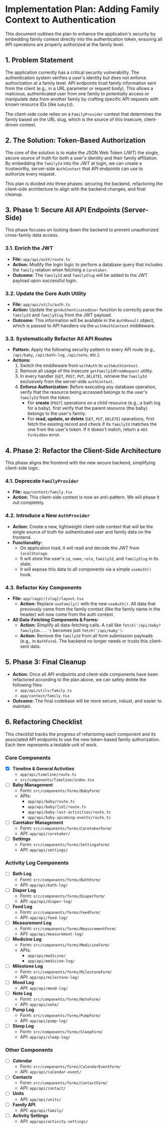 # Implementation Plan: Adding Family Context to Authentication

This document outlines the plan to enhance the application's security by embedding family context directly into the authentication token, ensuring all API operations are properly authorized at the family level.

## 1. Problem Statement

The application currently has a critical security vulnerability. The authentication system verifies a user's identity but does not enforce authorization at a family level. API endpoints trust family information sent from the client (e.g., in a URL parameter or request body). This allows a malicious, authenticated user from one family to potentially access or manipulate data from another family by crafting specific API requests with known resource IDs (like `babyId`).

The client-side code relies on a `FamilyProvider` context that determines the family based on the URL slug, which is the source of this insecure, client-driven context.

## 2. The Solution: Token-Based Authorization

The core of the solution is to make the JSON Web Token (JWT) the single, secure source of truth for both a user's identity and their family affiliation. By embedding the `familyId` into the JWT at login, we can create a trustworthy, server-side `AuthContext` that API endpoints can use to authorize every request.

This plan is divided into three phases: securing the backend, refactoring the client-side architecture to align with the backend changes, and final cleanup.

## 3. Phase 1: Secure All API Endpoints (Server-Side)

This phase focuses on locking down the backend to prevent unauthorized cross-family data access.

### 3.1. Enrich the JWT
-   **File:** `app/api/auth/route.ts`
-   **Action:** Modify the login logic to perform a database query that includes the `family` relation when fetching a `Caretaker`.
-   **Outcome:** The `familyId` and `familySlug` will be added to the JWT payload upon successful login.

### 3.2. Update the Core Auth Utility
-   **File:** `app/api/utils/auth.ts`
-   **Action:** Update the `getAuthenticatedUser` function to correctly parse the `familyId` and `familySlug` from the JWT payload.
-   **Outcome:** This information will be available in the `AuthResult` object, which is passed to API handlers via the `withAuthContext` middleware.

### 3.3. Systematically Refactor All API Routes
-   **Pattern:** Apply the following security pattern to every API route (e.g., `/api/baby`, `/api/bath-log`, `/api/note`, etc.).
-   **Actions:**
    1.  Switch the middleware from `withAuth` to `withAuthContext`.
    2.  Remove all usage of the insecure `getFamilyIdFromRequest` utility.
    3.  In every handler (`GET`, `POST`, `PUT`, `DELETE`), retrieve the `familyId` exclusively from the server-side `authContext`.
    4.  **Enforce Authorization:** Before executing any database operation, verify that the resource being accessed belongs to the user's `familyId` from the token.
        -   For **create** (`POST`) operations on a child resource (e.g., a bath log for a baby), first verify that the parent resource (the baby) belongs to the user's family.
        -   For **read, update, or delete** (`GET`, `PUT`, `DELETE`) operations, first fetch the existing record and check if its `familyId` matches the one from the user's token. If it doesn't match, return a `403 Forbidden` error.

## 4. Phase 2: Refactor the Client-Side Architecture

This phase aligns the frontend with the new secure backend, simplifying client-side logic.

### 4.1. Deprecate `FamilyProvider`
-   **File:** `app/context/family.tsx`
-   **Action:** This client-side context is now an anti-pattern. We will phase it out completely.

### 4.2. Introduce a New `AuthProvider`
-   **Action:** Create a new, lightweight client-side context that will be the single source of truth for authenticated user and family data on the frontend.
-   **Functionality:**
    -   On application load, it will read and decode the JWT from `localStorage`.
    -   It will store the user's `id`, `name`, `role`, `familyId`, and `familySlug` in its state.
    -   It will expose this data to all components via a simple `useAuth()` hook.

### 4.3. Refactor Key Components
-   **File:** `app/(app)/[slug]/layout.tsx`
    -   **Action:** Replace `useFamily()` with the new `useAuth()`. All data that previously came from the family context (like the family name in the header) will now come from the auth context.
-   **All Data-Fetching Components & Forms:**
    -   **Action:** Simplify all data-fetching calls. A call like `fetch('/api/baby?familyId=...')` becomes just `fetch('/api/baby')`.
    -   **Action:** Remove the `familyId` from all form submission payloads (e.g., in `BathForm`). The backend no longer needs or trusts this client-sent data.

## 5. Phase 3: Final Cleanup

-   **Action:** Once all API endpoints and client-side components have been refactored according to the plan above, we can safely delete the following files:
    -   `app/api/utils/family.ts`
    -   `app/context/family.tsx`
-   **Outcome:** The final codebase will be more secure, robust, and easier to maintain.

## 6. Refactoring Checklist

This checklist tracks the progress of refactoring each component and its associated API endpoints to use the new token-based family authorization. Each item represents a testable unit of work.

### Core Components
- [x] **Timeline & General Activities**
    - `app/api/timeline/route.ts`
    - `src/components/Timeline/index.tsx`
- [ ] **Baby Management**
    - Form: `src/components/forms/BabyForm/`
    - APIs:
        - `app/api/baby/route.ts`
        - `app/api/baby/[id]/route.ts`
        - `app/api/baby-last-activities/route.ts`
        - `app/api/baby-upcoming-events/route.ts`
- [ ] **Caretaker Management**
    - Form: `src/components/forms/CaretakerForm/`
    - API: `app/api/caretaker/`
- [ ] **Settings**
    - Form: `src/components/forms/SettingsForm/`
    - API: `app/api/settings/`

### Activity Log Components
- [ ] **Bath Log**
    - Form: `src/components/forms/BathForm/`
    - API: `app/api/bath-log/`
- [ ] **Diaper Log**
    - Form: `src/components/forms/DiaperForm/`
    - API: `app/api/diaper-log/`
- [ ] **Feed Log**
    - Form: `src/components/forms/FeedForm/`
    - API: `app/api/feed-log/`
- [ ] **Measurement Log**
    - Form: `src/components/forms/MeasurementForm/`
    - API: `app/api/measurement-log/`
- [ ] **Medicine Log**
    - Form: `src/components/forms/MedicineForm/`
    - APIs:
        - `app/api/medicine/`
        - `app/api/medicine-log/`
- [ ] **Milestone Log**
    - Form: `src/components/forms/MilestoneForm/`
    - API: `app/api/milestone-log/`
- [ ] **Mood Log**
    - API: `app/api/mood-log/`
- [ ] **Note Log**
    - Form: `src/components/forms/NoteForm/`
    - API: `app/api/note/`
- [ ] **Pump Log**
    - Form: `src/components/forms/PumpForm/`
    - API: `app/api/pump-log/`
- [ ] **Sleep Log**
    - Form: `src/components/forms/SleepForm/`
    - API: `app/api/sleep-log/`

### Other Components
- [ ] **Calendar**
    - Form: `src/components/forms/CalendarEventForm/`
    - API: `app/api/calendar-event/`
- [ ] **Contacts**
    - Form: `src/components/forms/ContactForm/`
    - API: `app/api/contact/`
- [ ] **Units**
    - API: `app/api/units/`
- [ ] **Family API**
    - API: `app/api/family/`
- [ ] **Activity Settings**
    - API: `app/api/activity-settings/` 